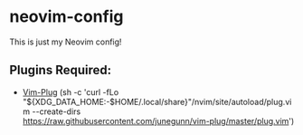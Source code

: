 # neovim-config
This is just my Neovim config!
## Plugins Required:
  - [Vim-Plug](https://github.com/junegunn/vim-plug) (sh -c 'curl -fLo "${XDG_DATA_HOME:-$HOME/.local/share}"/nvim/site/autoload/plug.vim --create-dirs \
       https://raw.githubusercontent.com/junegunn/vim-plug/master/plug.vim')
